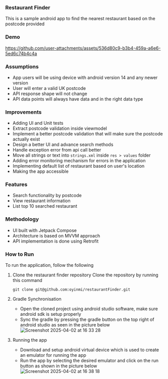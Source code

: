 ### Restaurant Finder
This is a sample android app to find the nearest restaurant based on the postcode provided


### Demo
https://github.com/user-attachments/assets/536d80c9-b3b4-459a-a6e6-5ed6c74b4c4a

### Assumptions
- App users will be using device with android version 14 and any newer version
- User will enter a valid UK postcode
- API response shape will not change
- API data points will always have data and in the right data type

### Improvements
- Adding UI and Unit tests
- Extract postcode validation inside viewmodel
- Implement a better postcode validation that will make sure the postcode actually exist
- Design a better UI and advance search methods
- Handle exception error from api call better
- Move all strings or text into `strings.xml` inside `res > values` folder
- Adding error monitoring mechanism for errors in the application
- Implementing default list of restaurant based on user's location
- Making the app accessible

### Features
- Search functionality by postcode
- View restaurant information
- List top 10 searched restaurant

### Methodology
- UI built with Jetpack Compose
- Architecture is based on MVVM approach
- API implementation is done using Retrofit

### How to Run
To run the application, follow the following
1. Clone the restaurant finder repository
    Clone the repository by running this command
    ```
    git clone git@github.com:oyinmi/restaurantFinder.git
    ```

2. Gradle Synchronisation
    - Open the cloned project using android studio software, make sure android sdk is setup properly
    - Sync the gradle by pressing the gradle button on the top right of android studio as seen in the picture below
    ![Screenshot 2025-04-02 at 16 33 28](https://github.com/user-attachments/assets/cb608f8a-b58d-4d5d-bddc-42389529a69d)

3. Running the app
    - Download and setup android virtual device which is used to create an emulator for running the app
    - Run the app by selecting the desired emulator and click on the run button as shown in the picture below
    ![Screenshot 2025-04-02 at 16 38 18](https://github.com/user-attachments/assets/b1594992-aac4-4203-ae73-ab87800bed9c)


